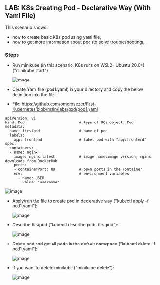 ## LAB: K8s Creating Pod - Declarative Way (With Yaml File)

This scenario shows:
- how to create basic K8s pod using yaml file,
- how to get more information about pod (to solve troubleshooting),


### Steps

- Run minikube  (in this scenario, K8s runs on WSL2- Ubuntu 20.04) ("minikube start")

  ![image](https://user-images.githubusercontent.com/10358317/153183333-371fe598-d5a4-4b86-9b5d-9e33f35063cc.png)
  
- Create Yaml file (pod1.yaml) in your directory and copy the below definition into the file:
- File: https://github.com/omerbsezer/Fast-Kubernetes/blob/main/labs/pod/pod1.yaml 

```
apiVersion: v1      
kind: Pod                         # type of K8s object: Pod
metadata:
  name: firstpod                  # name of pod
  labels:
    app: frontend                 # label pod with "app:frontend"   
spec:
  containers: 
  - name: nginx                   
    image: nginx:latest           # image name:image version, nginx downloads from DockerHub
    ports:
    - containerPort: 80           # open ports in the container
    env:                          # environment variables
      - name: USER
        value: "username"
```

![image](https://user-images.githubusercontent.com/10358317/153674646-8997eb99-12b9-4394-91f2-2de4032ee3db.png)


 - Apply/run the file to create pod in declerative way ("kubectl apply -f pod1.yaml"):
   
   ![image](https://user-images.githubusercontent.com/10358317/153198471-55d92940-1141-4e04-a701-6356daaf0181.png)
  
- Describe firstpod ("kubectl describe pods firstpod"):

  ![image](https://user-images.githubusercontent.com/10358317/153199893-95bfbef0-61b4-4c41-bd89-481d976c272c.png)

- Delete pod and get all pods in the default namepace  ("kubectl delete -f pod1.yaml"):

  ![image](https://user-images.githubusercontent.com/10358317/153200081-3f7823a8-e5d0-4143-aac4-157948fe2a61.png)
  
 - If you want to delete minikube  ("minikube delete"):
   
   ![image](https://user-images.githubusercontent.com/10358317/153200584-01971754-0739-4c8f-8446-d2d3ab5bed31.png)

